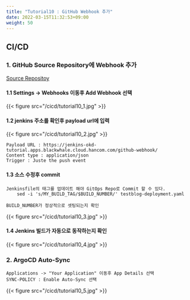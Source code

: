 ```yaml
---
title: "Tutorial10 : GitHub Webhook 추가"
date: 2022-03-15T11:32:53+09:00
weight: 50
---
```


## CI/CD

### 1. GitHub Source Repository에 Webhook 추가
[Source Repositoy](https://github.com/blackwhale-testuser/okd-tutorial1-src)

#### 1.1 Settings -> Webhooks 이동후 Add Webhook 선택
{{< figure src="/cicd/tutorial10_1.jpg" >}}  

#### 1.2 jenkins 주소를 확인후 payload url에 입력
{{< figure src="/cicd/tutorial10_2.jpg" >}}  

```
Payload URL : https://jenkins-okd-tutorial.apps.blackwhale.cloud.hancom.com/github-webhook/
Content type : application/json
Trigger : Juste the push event
```

#### 1.3 소스 수정후 commit
```
Jenkinsfile의 태그를 업데이트 해야 GitOps Repo로 Commit 할 수 있다. 
    sed -i 's/MY_BUILD_TAG/$BUILD_NUMBER/' testblog-deployment.yaml

BUILD_NUMBER가 정상적으로 셋팅되는지 확인
```
{{< figure src="/cicd/tutorial10_3.jpg" >}}  

#### 1.4 Jenkins 빌드가 자동으로 동작하는지 확인
{{< figure src="/cicd/tutorial10_4.jpg" >}}  

### 2. ArgoCD Auto-Sync
```
Applications -> "Your Application" 이동후 App Details 선택
SYNC-POLICY : Enable Auto-Sync 선택
```
{{< figure src="/cicd/tutorial10_5.jpg" >}}